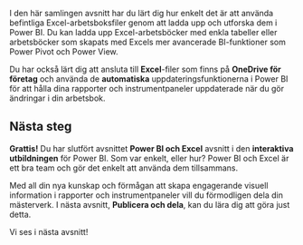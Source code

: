I den här samlingen avsnitt har du lärt dig hur enkelt det är att använda befintliga Excel-arbetsboksfiler genom att ladda upp och utforska dem i Power BI. Du kan ladda upp Excel-arbetsböcker med enkla tabeller eller arbetsböcker som skapats med Excels mer avancerade BI-funktioner som Power Pivot och Power View.

Du har också lärt dig att ansluta till **Excel**-filer som finns på **OneDrive för företag** och använda de **automatiska** uppdateringsfunktionerna i Power BI för att hålla dina rapporter och instrumentpaneler uppdaterade när du gör ändringar i din arbetsbok.

## <a name="next-steps"></a>Nästa steg
**Grattis!** Du har slutfört avsnittet **Power BI och Excel** avsnitt i den **interaktiva utbildningen** för Power BI. Som var enkelt, eller hur? Power BI och Excel är ett bra team och gör det enkelt att använda dem tillsammans.

Med all din nya kunskap och förmågan att skapa engagerande visuell information i rapporter och instrumentpaneler vill du förmodligen dela din mästerverk. I nästa avsnitt, **Publicera och dela**, kan du lära dig att göra just detta.

Vi ses i nästa avsnitt!

